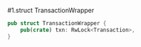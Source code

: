 #1.struct TransactionWrapper

```rust
pub struct TransactionWrapper {
    pub(crate) txn: RwLock<Transaction>,
}
```
